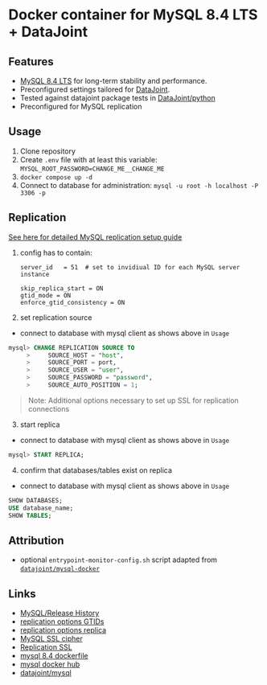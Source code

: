 # Docker container for MySQL 8.4 LTS + DataJoint

## Features
- [MySQL 8.4 LTS](https://dev.mysql.com/blog-archive/introducing-mysql-innovation-and-long-term-support-lts-versions/) for long-term stability and performance.
- Preconfigured settings tailored for [DataJoint](https://github.com/datajoint).
- Tested against datajoint package tests in [DataJoint/python](https://github.com/datajoint/datajoint-python)
- Preconfigured for MySQL replication

## Usage
1) Clone repository
2) Create `.env` file with at least this variable: `MYSQL_ROOT_PASSWORD=CHANGE_ME__CHANGE_ME`
3) `docker compose up -d`
4) Connect to database for administration: `mysql -u root -h localhost -P 3306 -p`

## Replication
[See here for detailed MySQL replication setup guide](https://dev.mysql.com/doc/refman/8.4/en/replication-gtids-howto.html)

1) config has to contain:
   ```
   server_id   = 51  # set to invidiual ID for each MySQL server instance
   
   skip_replica_start = ON
   gtid_mode = ON
   enforce_gtid_consistency = ON
   ```
2) set replication source
- connect to database with mysql client as shows above in `Usage`

```sql
mysql> CHANGE REPLICATION SOURCE TO
     >     SOURCE_HOST = "host",
     >     SOURCE_PORT = port,
     >     SOURCE_USER = "user",
     >     SOURCE_PASSWORD = "password",
     >     SOURCE_AUTO_POSITION = 1;
```

> Note: Additional options necessary to set up SSL for replication connections

3) start replica
- connect to database with mysql client as shows above in `Usage`

```sql
mysql> START REPLICA;
```

4) confirm that databases/tables exist on replica
- connect to database with mysql client as shows above in `Usage`

```sql
SHOW DATABASES;
USE database_name;
SHOW TABLES;
```


## Attribution
- optional `entrypoint-monitor-config.sh` script adapted from [`datajoint/mysql-docker`](https://hub.docker.com/r/datajoint/mysql)


## Links
- [MySQL/Release History](https://en.wikipedia.org/wiki/MySQL#Release_history)
- [replication options GTIDs](https://dev.mysql.com/doc/refman/8.0/en/replication-options-gtids.html)
- [replication options replica](https://dev.mysql.com/doc/refman/8.4/en/replication-options-replica.html)
- [MySQL SSL cipher](https://dev.mysql.com/doc/refman/8.4/en/server-system-variables.html#sysvar_ssl_cipher)
- [Replication SSL](https://dev.mysql.com/doc/refman/8.4/en/replication-encrypted-connections.html)
- [mysql 8.4 dockerfile](https://github.com/docker-library/mysql/tree/master/8.4)
- [mysql docker hub](https://hub.docker.com/_/mysql)
- [datajoint/mysql](https://hub.docker.com/r/datajoint/mysql/tags)
  
